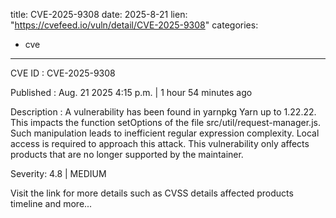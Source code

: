  
title: CVE-2025-9308
date: 2025-8-21
lien: "https://cvefeed.io/vuln/detail/CVE-2025-9308"
categories:
  - cve
---

CVE ID : CVE-2025-9308

Published :  Aug. 21
2025
4:15 p.m. | 1 hour
54 minutes ago

Description : A vulnerability has been found in yarnpkg Yarn up to 1.22.22. This impacts the function setOptions of the file src/util/request-manager.js. Such manipulation leads to inefficient regular expression complexity. Local access is required to approach this attack. This vulnerability only affects products that are no longer supported by the maintainer.

Severity: 4.8 | MEDIUM

Visit the link for more details
such as CVSS details
affected products
timeline
and more...
